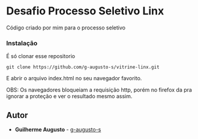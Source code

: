 # Desafio Processo Seletivo Linx

Código criado por mim para o processo seletivo

### Instalação

É só clonar esse repositorio

```
git clone https://github.com/g-augusto-s/vitrine-linx.git
```
E abrir o arquivo index.html no seu navegador favorito.

OBS: Os navegadores bloqueiam a requisição http, porém no firefox da pra ignorar a proteção e ver o resultado mesmo assim.

## Autor

* **Guilherme Augusto** - [g-augusto-s](https://github.com/g-augusto-s)

